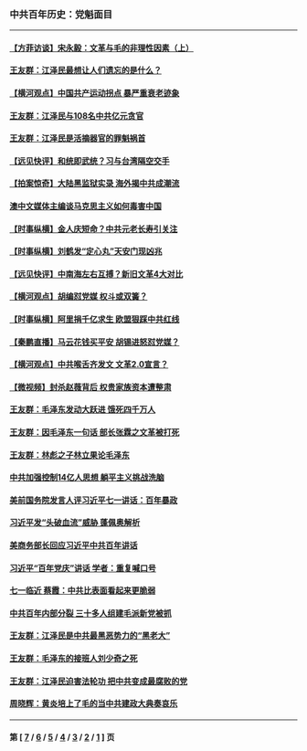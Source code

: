 ### 中共百年历史：党魁面目
---
#### [【方菲访谈】宋永毅：文革与毛的非理性因素（上）](../../pages/nf1176107/n13469956.md?02170430) 
#### [王友群：江泽民最想让人们遗忘的是什么？](../../pages/nf1176107/n13408949.md?02170430) 
#### [【横河观点】中国共产运动拐点 暴严重衰老迹象](../../pages/nf1176107/n13388333.md?02170430) 
#### [王友群：江泽民与108名中共亿元贪官](../../pages/nf1176107/n13352358.md?02170430) 
#### [王友群：江泽民是活摘器官的罪魁祸首](../../pages/nf1176107/n13336903.md?02170430) 
#### [【远见快评】和统即武统？习与台湾隔空交手](../../pages/nf1176107/n13297739.md?02170430) 
#### [【拍案惊奇】大陆黑监狱实录 海外揭中共成潮流](../../pages/nf1176107/n13288853.md?02170430) 
#### [澳中文媒体主编谈马克思主义如何毒害中国](../../pages/nf1176107/n13257387.md?02170430) 
#### [【时事纵横】金人庆短命？中共元老长寿引关注](../../pages/nf1176107/n13217934.md?02170430) 
#### [【时事纵横】刘鹤发“定心丸”天安门现凶兆](../../pages/nf1176107/n13215416.md?02170430) 
#### [【远见快评】中南海左右互搏？新旧文革4大对比](../../pages/nf1176107/n13214745.md?02170430) 
#### [【横河观点】胡编怼党媒 权斗或双簧？](../../pages/nf1176107/n13210864.md?02170430) 
#### [【时事纵横】阿里捐千亿求生 欧盟狠踩中共红线](../../pages/nf1176107/n13206431.md?02170430) 
#### [【秦鹏直播】马云花钱买平安 胡锡进怒怼党媒？](../../pages/nf1176107/n13206392.md?02170430) 
#### [【横河观点】中共喉舌齐发文 文革2.0宣言？](../../pages/nf1176107/n13201248.md?02170430) 
#### [【微视频】封杀赵薇背后 权贵家族资本遭整肃](../../pages/nf1176107/n13197798.md?02170430) 
#### [王友群：毛泽东发动大跃进 饿死四千万人](../../pages/nf1176107/n13177158.md?02170430) 
#### [王友群：因毛泽东一句话 部长张霖之文革被打死](../../pages/nf1176107/n13161711.md?02170430) 
#### [王友群：林彪之子林立果论毛泽东](../../pages/nf1176107/n13128622.md?02170430) 
#### [中共加强控制14亿人思想 躺平主义挑战洗脑](../../pages/nf1176107/n13094299.md?02170430) 
#### [美前国务院发言人评习近平七一讲话：百年暴政](../../pages/nf1176107/n13066986.md?02170430) 
#### [习近平发“头破血流”威胁 蓬佩奥解析](../../pages/nf1176107/n13063604.md?02170430) 
#### [美商务部长回应习近平中共百年讲话](../../pages/nf1176107/n13062903.md?02170430) 
#### [习近平“百年党庆”讲话 学者：重复喊口号](../../pages/nf1176107/n13061411.md?02170430) 
#### [七一临近 蔡霞：中共比表面看起来更脆弱](../../pages/nf1176107/n13056418.md?02170430) 
#### [中共百年内部分裂 三十多人组建毛派新党被抓](../../pages/nf1176107/n13044023.md?02170430) 
#### [王友群：江泽民是中共最黑恶势力的“黑老大”](../../pages/nf1176107/n13022180.md?02170430) 
#### [王友群：毛泽东的接班人刘少奇之死](../../pages/nf1176107/n12991772.md?02170430) 
#### [王友群：江泽民迫害法轮功 把中共变成最腐败的党](../../pages/nf1176107/n12947347.md?02170430) 
#### [周晓辉：黄炎培上了毛的当中共建政大典奏哀乐](../../pages/nf1176107/n12942780.md?02170430) 

---
#### 第 [ [7](./7.md?02170430) / [6](./6.md?02170430) / [5](./5.md?02170430) / [4](./4.md?02170430) / [3](./3.md?02170430) / [2](./2.md?02170430) / [1](./1.md?02170430) ] 页
